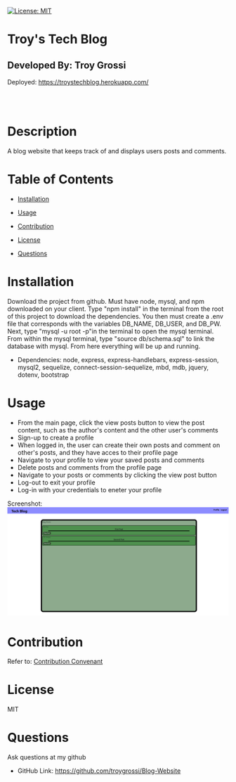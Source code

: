 [![License: MIT](https://img.shields.io/badge/License-MIT-yellow.svg)](https://opensource.org/licenses/MIT)

# Troy's Tech Blog

## Developed By: Troy Grossi

Deployed: https://troystechblog.herokuapp.com/

</br>
</br>

# Description

A blog website that keeps track of and displays users posts and comments.

# Table of Contents

- [Installation](#installation)

- [Usage](#usage)

- [Contribution](#contribution)

- [License](#license)

<!---->

- [Questions](#questions)

# Installation

Download the project from github. Must have node, mysql, and npm downloaded on your client. Type "npm install" in the terminal from the root of this project to download the dependencies. You then must create a .env file that corresponds with the variables DB_NAME, DB_USER, and DB_PW. Next, type "mysql -u root -p"in the terminal to open the mysql terminal. From within the mysql terminal, type "source db/schema.sql" to link the database with mysql. From here everything will be up and running.

- Dependencies: node, express, express-handlebars, express-session, mysql2, sequelize, connect-session-sequelize, mbd, mdb, jquery, dotenv, bootstrap

# Usage

- From the main page, click the view posts button to view the post content, such as the author's content and the other user's comments
- Sign-up to create a profile
- When logged in, the user can create their own posts and comment on other's posts, and they have acces to their profile page
- Navigate to your profile to view your saved posts and comments
- Delete posts and comments from the profile page
- Navigate to your posts or comments by clicking the view post button
- Log-out to exit your profile
- Log-in with your credentials to eneter your profile

<!---->

Screenshot:
<img src="photos/screenshot.png"/>

<!---->

# Contribution

Refer to:
[Contribution Convenant](https://www.contributor-covenant.org/version/2/0/code_of_conduct/code_of_conduct.md)

# License

MIT

# Questions

Ask questions at my github

- GitHub Link: https://github.com/troygrossi/Blog-Website
